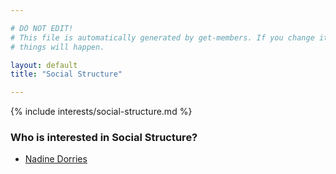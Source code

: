 ```yaml
---

# DO NOT EDIT!
# This file is automatically generated by get-members. If you change it, bad
# things will happen.

layout: default
title: "Social Structure"

---
```


{% include interests/social-structure.md %}

### Who is interested in Social Structure?


* [Nadine Dorries](/members/nadine-dorries.html)

